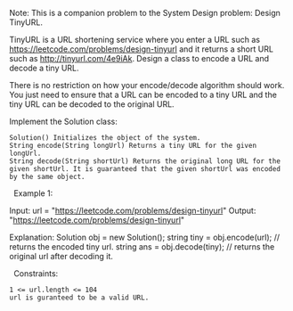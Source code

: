 Note: This is a companion problem to the System Design problem: Design TinyURL.

TinyURL is a URL shortening service where you enter a URL such as https://leetcode.com/problems/design-tinyurl and it returns a short URL such as http://tinyurl.com/4e9iAk. Design a class to encode a URL and decode a tiny URL.

There is no restriction on how your encode/decode algorithm should work. You just need to ensure that a URL can be encoded to a tiny URL and the tiny URL can be decoded to the original URL.

Implement the Solution class:


	Solution() Initializes the object of the system.
	String encode(String longUrl) Returns a tiny URL for the given longUrl.
	String decode(String shortUrl) Returns the original long URL for the given shortUrl. It is guaranteed that the given shortUrl was encoded by the same object.


 
Example 1:

Input: url = "https://leetcode.com/problems/design-tinyurl"
Output: "https://leetcode.com/problems/design-tinyurl"

Explanation:
Solution obj = new Solution();
string tiny = obj.encode(url); // returns the encoded tiny url.
string ans = obj.decode(tiny); // returns the original url after decoding it.


 
Constraints:


	1 <= url.length <= 104
	url is guranteed to be a valid URL.

